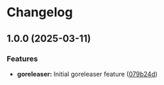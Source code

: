 # Changelog

## 1.0.0 (2025-03-11)


### Features

* **goreleaser:** Initial goreleaser feature ([079b24d](https://github.com/memes/devcontainers-features/commit/079b24d4a1f08510279155244af449bbe952c67b))
